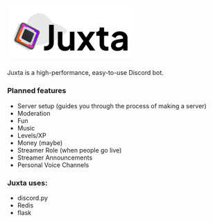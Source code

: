 <h1><img src="https://raw.githubusercontent.com/IsmaeelAkram/juxta/master/art/Wide%20Logo%20Light@2x.png" alt="Juxta logo" width="300"/></h1>

Juxta is a high-performance, easy-to-use Discord bot.

### Planned features
- Server setup (guides you through the process of making a server)
- Moderation
- Fun
- Music
- Levels/XP
- Money (maybe)
- Streamer Role (when people go live)
- Streamer Announcements
- Personal Voice Channels

### Juxta uses:
- discord.py
- Redis
- flask
